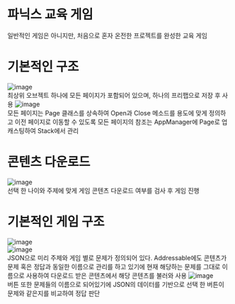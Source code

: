 # 파닉스 교육 게임
일반적인 게임은 아니지만, 처음으로 혼자 온전한 프로젝트를 완성한 교육 게임

# 기본적인 구조
![image](https://github.com/DWBoo/PhonicsGame/assets/147593910/3bcec62e-6b6e-45e2-a452-1dc0c9e5d049)</br>
최상위 오브젝트 하나에 모든 페이지가 포함되어 있으며, 하나의 프리팹으로 저장 후 사용
![image](https://github.com/DWBoo/PhonicsGame/assets/147593910/37119766-8ce1-4aef-8eec-84717b237387)</br>
모든 페이지는 Page 클래스를 상속하여 Open과 Close 메소드를 용도에 맞게 정의하고 이전 페이지로 이동할 수 있도록 모든 페이지의 참조는 AppManager에 Page로 업캐스팅하여 Stack에서 관리

# 콘텐츠 다운로드
![image](https://github.com/DWBoo/PhonicsGame/assets/147593910/a7fb6c66-ebf5-4cd4-a621-bf682e951fde)</br>
선택 한 나이와 주제에 맞게 게임 콘텐츠 다운로드 여부를 검사 후 게임 진행</br>
# 기본적인 게임 구조
![image](https://github.com/DWBoo/PhonicsGame/assets/147593910/4d91e788-3eec-4085-b288-f40be44959c3)</br>
![image](https://github.com/DWBoo/PhonicsGame/assets/147593910/ee0910b3-797d-4656-9cfd-97e381cb0d0f)</br>
JSON으로 미리 주제와 게임 별로 문제가 정의되어 있다.
Addressable에도 콘텐츠가 문제 혹은 정답과 동일한 이름으로 관리를 하고 있기에 현재 해당하는 문제를 그대로 이름으로 사용하여 다운로드 받은 콘텐츠에서 해당 콘텐츠를 불러와 사용
![image](https://github.com/DWBoo/PhonicsGame/assets/147593910/73720aaa-af34-4f9a-a08f-18c8b8dd2d6d)</br>
버튼 또한 문제들의 이름으로 되어있기에 JSON의 데이터를 기반으로 선택 한 버튼이 문제와 같은지를 비교하여 정답 판단
